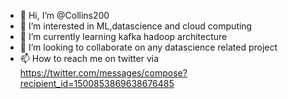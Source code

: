 - 👋 Hi, I’m @Collins200
- 👀 I’m interested in ML,datascience and cloud computing
- 🌱 I’m currently learning kafka hadoop architecture
- 💞️ I’m looking to collaborate on any datascience related project
- 📫 How to reach me on twitter via https://twitter.com/messages/compose?recipient_id=1500853869638676485

